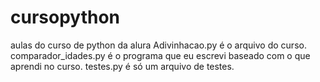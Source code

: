 # cursopython
 aulas do curso de python da alura
 Adivinhacao.py é o arquivo do curso.
 comparador_idades.py é o programa que eu escrevi baseado com o que aprendi no curso.
 testes.py é só um arquivo de testes.
